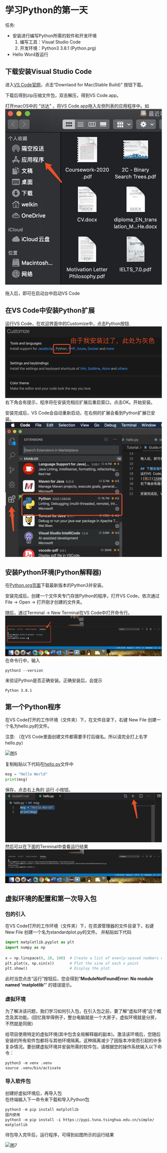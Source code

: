 # 学习Python的第一天

任务:  
* 安装进行编写Python所需的软件和开发环境  
    1. 编写工具：Visual Studio Code  
    2. 开发环境：Python3 3.8.1 (Python.prg)    
* Hello Word首运行

## 下载安装Visual Studio Code  
进入[VS Code官网](https://code.visualstudio.com/)，点击“Downlaod for Mac(Stable Build)” 按钮下载。  

下载后得到zip压缩文件包，双击解压，得到VS Code.app。  

打开macOS中的 “访达” ，将VS Code.app拖入左侧列表的应用程序中。如![图1](Source/1580526652974.jpg)

拖入后，即可在启动台中启动VS Code

## 在VS Code中安装Python扩展
运行VS Code，在欢迎界面中的Customize中，点击Python按钮.
![图2](Source/1580526902953.jpg)
右下角会有提示，程序将在安装完相应扩展后重启窗口，点击OK。开始安装。

安装完成后，VS Code会自动重新启动，在右侧的扩展会看到Python扩展已安装。
![图3](Source/1580527164646.jpg)

## 安装Python环境(Python解释器)
在[Python.org页面](https://www.python.org/downloads/)下载最新版本的Python3并安装。  

安装完成后，创建一个文件夹专门存放Python的程序，打开VS Code，依次通过File -> Open -> 打开刚才创建的文件夹。

随后，通过Terminal -> New Terminal在VS Code中打开命令行。
![图4](Source/1580527626953.jpg)
在命令行中，输入
```
python3 --version
```
来验证Python是否正确安装。正确安装后，会提示
```
Python 3.8.1
```

## 第一个Python程序
在VS Code打开的工作环境（文件夹）下，在文件目录下，右键 New File 创建一个名为hello.py的文件。  

注意: （在VS Code里面创建文件都需要手打后缀名。所以请完全打上名字 hello.py）

![图5](Source/QQ20200201-065633-HD.gif)  

复制粘贴以下代码在[hello.py](../Code/hello.py)文件中
```python
msg = "Hello World"
print(msg)
```
保存，点击右上角的 运行 小按钮。
![图5](Source/1580540466511.jpg)
然后可以在下面的Terminal中查看运行结果  
![图6](Source/1580540701811.jpg)

## 虚拟环境的配置和第一次导入包
### 包的引入
在VS Code打开的工作环境（文件夹）下，在资源管理器的文件目录下，右键 New File 创建一个名为standardplot.py的文件。 并粘贴如下代码
```python
import matplotlib.pyplot as plt
import numpy as np

x = np.linspace(0, 20, 100)  # Create a list of evenly-spaced numbers over the range
plt.plot(x, np.sin(x))       # Plot the sine of each x point
plt.show()                   # Display the plot
``` 
此时当您点击“运行”按钮后，您会得到“**ModuleNotFoundError: No module named 'matplotlib'**” 的错误提示。

### 虚拟环境
为了解决该问题，我们学习如何引入包，在引入包之前，要了解“虚拟环境”这个概念及其功能。(回忆我举得例子，整台电脑就是一个大房子，虚拟环境就是分房，不然就是同居)

给项目使用特定的虚拟环境(其中包含全局解释器的副本)。激活该环境后，您随后安装的所有软件包都将与其他环境隔离。这种隔离减少了因版本冲突而引起的许多复杂情况。要创建虚拟环境并安装所需的软件包，请根据您的操作系统输入以下命令：
```
python3 -m venv .venv
source .venv/bin/activate
```
### 导入软件包
创建好虚拟环境后，再导入包  
在终端输入下一命令来下载和导入Python包
```
python3 -m pip install matplotlib
国内使用
python3 -m pip install -i https://pypi.tuna.tsinghua.edu.cn/simple/ matplotlib
```

待包导入完毕后，运行程序，可得到如图所示的运行结果

![图7](Source/QQ20200201-072312-HD.gif)